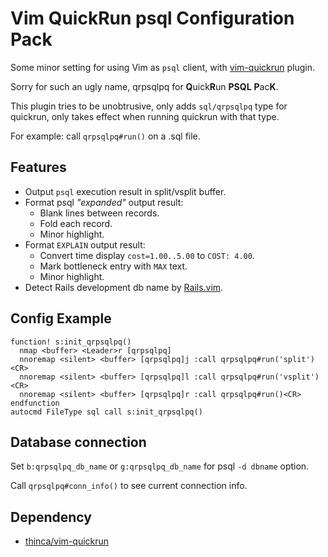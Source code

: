 Vim QuickRun psql Configuration Pack
====

Some minor setting for using Vim as `psql` client, with [vim-quickrun][quickrun] plugin.

Sorry for such an ugly name, qrpsqlpq for <b>Q</b>uick<b>R</b>un <b>PSQL</b> <b>P</b>ac<b>K</b>.

This plugin tries to be unobtrusive, only adds `sql/qrpsqlpq` type for
quickrun, only takes effect when running quickrun with that type.

For example: call `qrpsqlpq#run()` on a .sql file.


Features
----

- Output `psql` execution result in split/vsplit buffer.
- Format psql *"expanded"* output result:
  - Blank lines between records.
  - Fold each record.
  - Minor highlight.
- Format `EXPLAIN` output result:
  - Convert time display `cost=1.00..5.00` to `COST: 4.00`.
  - Mark bottleneck entry with `MAX` text.
  - Minor highlight.
- Detect Rails development db name by [Rails.vim][rails.vim].


Config Example
----

```vim
function! s:init_qrpsqlpq()
  nmap <buffer> <Leader>r [qrpsqlpq]
  nnoremap <silent> <buffer> [qrpsqlpq]j :call qrpsqlpq#run('split')<CR>
  nnoremap <silent> <buffer> [qrpsqlpq]l :call qrpsqlpq#run('vsplit')<CR>
  nnoremap <silent> <buffer> [qrpsqlpq]r :call qrpsqlpq#run()<CR>
endfunction
autocmd FileType sql call s:init_qrpsqlpq()
```


Database connection
----

Set `b:qrpsqlpq_db_name` or `g:qrpsqlpq_db_name` for psql `-d dbname` option.

Call `qrpsqlpq#conn_info()` to see current connection info.


Dependency
----

- [thinca/vim-quickrun][quickrun]



[quickrun]: https://github.com/thinca/vim-quickrun
[rails.vim]: https://github.com/tpope/vim-rails
